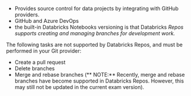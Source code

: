 - Provides source control for data projects by integrating with GitHub providers. 
- GitHub and Azure DevOps
- the built-in Databricks Notebooks versioning is that Databricks *Repos supports creating and managing branches for development work.* 

The following tasks are not supported by Databricks Repos, and must be performed in your Git provider:

- Create a pull request
- Delete branches
- Merge and rebase branches (** NOTE:** Recently, merge and rebase branches have become supported in Databricks Repos. However, this may still not be updated in the current exam version).